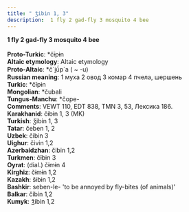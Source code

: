 ```yaml
---
title: " ǯibin 1, 3"
description:  1 fly 2 gad-fly 3 mosquito 4 bee
---
```

<p data-pagefind-weight="0.5">
<strong> 1 fly 2 gad-fly 3 mosquito 4 bee</strong><br><br>
<strong>Proto-Turkic</strong>:  *čɨ̄pɨn<br>
<strong>Altaic etymology</strong>:  Altaic etymology<br>
<strong> Proto-Altaic</strong>:  *č`i̯ū́p`a ( ~ -u)<br>
<strong>Russian meaning</strong>:  1 муха 2 овод 3 комар 4 пчела, шершень<br>
<strong>Turkic</strong>:  *čɨ̄pɨn<br>
<strong>Mongolian</strong>:  *čubali<br>
<strong>Tungus-Manchu</strong>:  *čope-<br>
<strong>Comments</strong>:  VEWT 110, EDT 838, TMN 3, 53, Лексика 186.<br>
<strong>Karakhanid</strong>:  čɨbɨn 1, 3 (MK)<br>
<strong>Turkish</strong>:  ǯibin 1, 3<br>
<strong>Tatar</strong>:  čeben 1, 2<br>
<strong>Uzbek</strong>:  čibin 3<br>
<strong>Uighur</strong>:  čivin 1,2<br>
<strong>Azerbaidzhan</strong>:  čibin 1,2<br>
<strong>Turkmen</strong>:  čɨ̄bɨn 3<br>
<strong>Oyrat</strong>:  (dial.) čɨmɨn 4<br>
<strong>Kirghiz</strong>:  čɨmɨn 1,2<br>
<strong>Kazakh</strong>:  šɨbɨn 1,2<br>
<strong>Bashkir</strong>:  seben-le- 'to be annoyed by fly-bites (of animals)'<br>
<strong>Balkar</strong>:  čibin 1,2<br>
<strong>Kumyk</strong>:  ǯibin 1,2<br>

</p>
